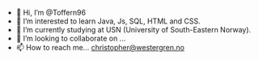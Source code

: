 - 👋 Hi, I’m @Toffern96
- 👀 I’m interested to learn Java, Js, SQL, HTML and CSS.
- 🌱 I’m currently studying at USN (University of South-Eastern Norway).
- 💞️ I’m looking to collaborate on ...
- 📫 How to reach me... christopher@westergren.no

<!---
Toffern96/Toffern96 is a ✨ special ✨ repository because its `README.md` (this file) appears on your GitHub profile.
You can click the Preview link to take a look at your changes.
--->
